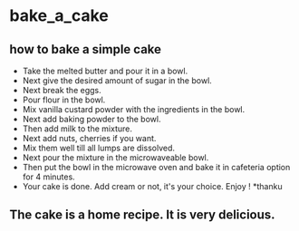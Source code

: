 # bake_a_cake
## how to bake a simple cake
 * Take the melted butter and pour it in a bowl.
 * Next give the desired amount of sugar in the bowl.
 * Next break the eggs.
 * Pour flour in the bowl.
 * Mix vanilla custard powder with the ingredients in the bowl.
 * Next add baking powder to the bowl.
 * Then add milk to the mixture.
 * Next add nuts, cherries if you want.
 * Mix them well till all lumps are dissolved.
 * Next pour the mixture in the microwaveable bowl.
 * Then put the bowl in the microwave oven and bake it in cafeteria option for 4 minutes.
 * Your cake is done. Add cream or not, it's your choice. Enjoy !
 *thanku
 ## The cake is a home recipe. It is very delicious.
